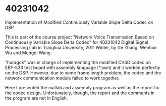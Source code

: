 40231042
======

Implementation of Modified Continuously Variable Slope Delta Codec on DSP

This is part of the course project "Network Voice Transmission Based on Continuously Variable Slope Delta Codec" for 40231042 Digital Signal Processing Lab in Tsinghua University, 2011 Winter, by Ge Zhang, Wenhao Wu and Mengdi Wang. 

"huragok" was in charge of implementing the modified CVSD codec on EBF-533 test board with assembly language (*.asm) and it worked perfectly on the DSP. However, due to some frame length problem, the codec and the network communication module failed to work together.

Here I presented the matlab and assembly program as well as the report for the codec design. Unfortunately, though, the report and the comments in the program are not in English.
